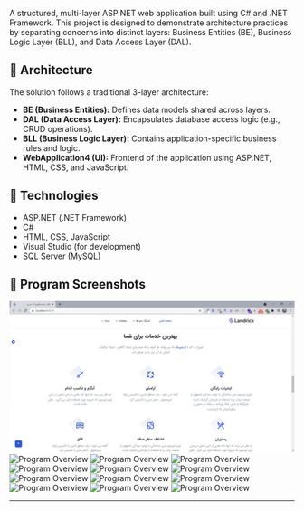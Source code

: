 A structured, multi-layer ASP.NET web application built using C# and .NET Framework. This project is designed to demonstrate architecture practices by separating concerns into distinct layers: Business Entities (BE), Business Logic Layer (BLL), and Data Access Layer (DAL).

## 🧩 Architecture

The solution follows a traditional 3-layer architecture:

- **BE (Business Entities):** Defines data models shared across layers.
- **DAL (Data Access Layer):** Encapsulates database access logic (e.g., CRUD operations).
- **BLL (Business Logic Layer):** Contains application-specific business rules and logic.
- **WebApplication4 (UI):** Frontend of the application using ASP.NET, HTML, CSS, and JavaScript.

## 🔧 Technologies

- ASP.NET (.NET Framework)
- C#
- HTML, CSS, JavaScript
- Visual Studio (for development)
- SQL Server (MySQL)

## 📸  Program Screenshots  
![Program Overview](https://github.com/amir-akbari361/Web-Application/blob/main/screenshot/1.jpg)
![Program Overview](https://github.com/amir-akbari361/Web-Application/tree/main/screenshot/2.jpg)
![Program Overview](https://github.com/amir-akbari361/Web-Application/tree/main/screenshot/3.jpg)
![Program Overview](https://github.com/amir-akbari361/Web-Application/tree/main/screenshot/4.jpg)
![Program Overview](https://github.com/amir-akbari361/Web-Application/tree/main/screenshot/5.jpg)
![Program Overview](https://github.com/amir-akbari361/Web-Application/tree/main/screenshot/6.jpg)
![Program Overview](https://github.com/amir-akbari361/Web-Application/tree/main/screenshot/7.jpg)
![Program Overview](https://github.com/amir-akbari361/Web-Application/tree/main/screenshot/8.jpg)
![Program Overview](https://github.com/amir-akbari361/Web-Application/tree/main/screenshot/9.jpg)
![Program Overview](https://github.com/amir-akbari361/Web-Application/tree/main/screenshot/10.jpg)
![Program Overview](https://github.com/amir-akbari361/Web-Application/tree/main/screenshot/11.jpg)
![Program Overview](https://github.com/amir-akbari361/Web-Application/tree/main/screenshot/12.jpg)
![Program Overview](https://github.com/amir-akbari361/Web-Application/tree/main/screenshot/13.jpg)


---
